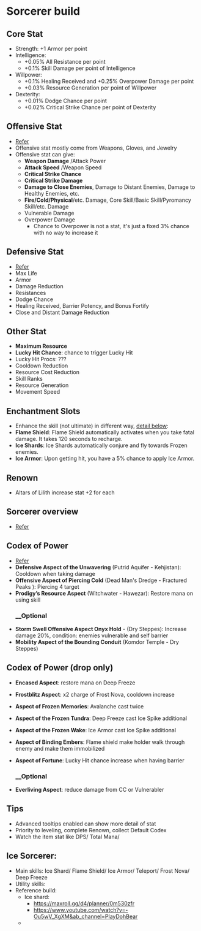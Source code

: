 # **Sorcerer build**

## **Core Stat**
- Strength: +1 Armor per point
- Intelligence: 
    - +0.05% All Resistance per point
    - +0.1% Skill Damage per point of Intelligence
- Willpower:
    - +0.1% Healing Received and +0.25% Overpower Damage per point
    - +0.03% Resource Generation per point of Willpower
- Dexterity:
    - +0.01% Dodge Chance per point
    - +0.02% Critical Strike Chance per point of Dexterity

## **Offensive Stat**
- [Refer](https://maxroll.gg/d4/getting-started/damage-for-beginners )
- Offensive stat mostly come from Weapons, Gloves, and Jewelry
- Offensive stat can give:
    - **Weapon Damage** /Attack Power
    - **Attack Speed** /Weapon Speed
    - **Critical Strike Chance**
    - **Critical Strike Damage**
    - **Damage to Close Enemies**, Damage to Distant Enemies, Damage to Healthy Enemies, etc.
    - **Fire/Cold/Physical**/etc. Damage, Core Skill/Basic Skill/Pyromancy Skill/etc. Damage
    - Vulnerable Damage
    - Overpower Damage
        - Chance to Overpower is not a stat, it's just a fixed 3% chance with no way to increase it 

## **Defensive Stat**
- [Refer](https://maxroll.gg/d4/getting-started/defenses-for-beginners)
- Max Life
- Armor
- Damage Reduction
- Resistances
- Dodge Chance
- Healing Received, Barrier Potency, and Bonus Fortify
- Close and Distant Damage Reduction

## **Other Stat**
- **Maximum Resource**
- **Lucky Hit Chance**: chance to trigger Lucky Hit
- Lucky Hit Procs: ???
- Cooldown Reduction
- Resource Cost Reduction
- Skill Ranks
- Resource Generation
- Movement Speed

## **Enchantment Slots**
- Enhance the skill (not ultimate) in different way, [detail below](https://maxroll.gg/d4/resources/sorcerer-enchantment-slots): 
- **Flame Shield**: Flame Shield automatically activates when you take fatal damage. It takes 120 seconds to recharge.  
- **Ice Shards**: Ice Shards automatically conjure and fly towards Frozen enemies.
- **Ice Armor**: Upon getting hit, you have a 5% chance to apply Ice Armor.

## **Renown**
- Altars of Lilith increase stat +2 for each

## **Sorcerer overview**
- [Refer](https://maxroll.gg/d4/resources/sorcerer-class-overview)

## **Codex of Power**
- [Refer](https://maxroll.gg/d4/wiki/codex-of-power)
- **Defensive Aspect of the Unwavering** (Putrid Aquifer - Kehjistan): Cooldown when taking damage
- **Offensive Aspect of Piercing Cold**	(Dead Man's Dredge - Fractured Peaks ): Piercing 4 target
- **‍Prodigy’s Resource Aspect** (Witchwater - Hawezar): Restore mana on using skill
    ### **__Optional**
- **‍Storm Swell Offensive Aspect	Onyx Hold** - (Dry Steppes): Increase damage 20%, condition: enemies vulnerable and self barrier
- **Mobility Aspect of the Bounding Conduit**	(Komdor Temple - Dry Steppes)

## **Codex of Power (drop only)**
- **Encased Aspect**: restore mana on Deep Freeze
- **Frostblitz Aspect**: x2 charge of Frost Nova, cooldown increase
- **Aspect of Frozen Memories**: Avalanche cast twice
- **Aspect of the Frozen Tundra**: Deep Freeze cast Ice Spike additional
- **Aspect of the Frozen Wake**: Ice Armor cast Ice Spike additional
- **Aspect of Binding Embers**: Flame shield make holder walk through enemy and make them immobilized
- **Aspect of Fortune**: Lucky Hit chance increase when having barrier


    ### **__Optional**
- **Everliving Aspect**: reduce damage from CC or Vulnerabler

## **Tips**
- Advanced tooltips enabled can show more detail of stat
- Priority to leveling, complete Renown, collect Default Codex
- Watch the item stat like DPS/ Total Mana/ 

## **Ice Sorcerer**:
- Main skills: Ice Shard/ Flame Shield/ Ice Armor/ Teleport/ Frost Nova/ Deep Freeze
- Utility skills:
- Reference build:
    - Ice shard:
        - https://maxroll.gg/d4/planner/0m530zfr
        - https://www.youtube.com/watch?v=-Ou5wV_XgXM&ab_channel=PlayDohBear
    -   

